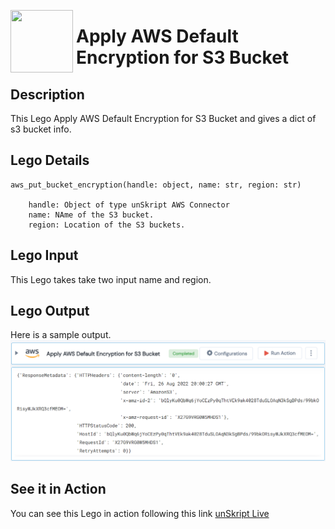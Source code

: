 [<img align="left" src="https://unskript.com/assets/favicon.png" width="100" height="100" style="padding-right: 5px">](https://unskript.com/assets/favicon.png) 
<h1>Apply AWS Default Encryption for S3 Bucket </h1>

## Description
This Lego Apply AWS Default Encryption for S3 Bucket and gives a dict of s3 bucket info.


## Lego Details

    aws_put_bucket_encryption(handle: object, name: str, region: str)

        handle: Object of type unSkript AWS Connector
        name: NAme of the S3 bucket.
        region: Location of the S3 buckets.

## Lego Input
This Lego takes take two input name and region. 

## Lego Output
Here is a sample output.
<img src="./1.png">


## See it in Action

You can see this Lego in action following this link [unSkript Live](https://us.app.unskript.io)